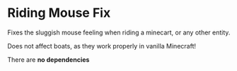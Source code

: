 # Riding Mouse Fix

Fixes the sluggish mouse feeling when riding a minecart, or any other entity.

Does not affect boats, as they work properly in vanilla Minecraft!


There are **no dependencies**